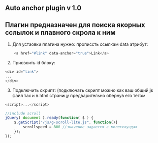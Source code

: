 ## Auto anchor plugin v 1.0
## Плагин предназначен для поиска якорных сслылок и плавного скрола к ним 

1. Для устаовки плагина нужно:
прописсть ссылкам data атрибут:
```javascript
    <a href="#link" data-anchor="true">Link</a>
```
        

2. Присвоить id блоку:
```javascript
<div id="link">
...
</div>
```
3. Подключить скрипт: 
    (подключать скрипт можно как ваш общий js файл так и в html страницу предварительно обернув 
    его тегом
```javascript
<script>...</script>
```
```javascript
//include scroll
jQuery( document ).ready(function( $ ) {
	$.getScript("/js/g-scroll-lite.js", function(){
        scrollspeed = 800 //значение задается в милесекундах
	});
});
```
